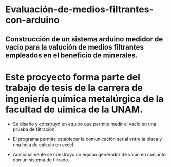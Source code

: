 # Evaluación-de-medios-filtrantes-con-arduino

## Construcción de un sistema arduino medidor de vacio para la valución de medios filtrantes empleados en el beneficio de minerales.

# Este procyecto forma parte del trabajo de tesis de la carrera de ingeniería química metalúrgica de la facultad de uimica de la UNAM.

- Se diseño y construyó un equipo que permite medir el vacío en una prueba de filtración.

- El programa permite establecer la comunicación serial entre la placa y una hoja de cálculo en excel.

- Adicionalmente se construyo un equipo generador de vacio en conjunto con un sistema de filtrado.

